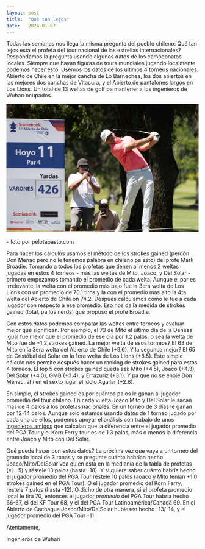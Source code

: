 ```yaml
---
layout: post
title:  "Qué tan lejos"
date:   2024-01-07
---
```


<p class="intro"><span class="dropcap"></span> Todas las semanas nos llega la misma pregunta del pueblo chileno: Qué tan lejos está el profeta del tour nacional de las estrellas internacionales? Respondamos la pregunta usando algunos datos de los campeonatos locales. Siempre que hayan figuras de tours mundiales jugando localmente podemos hacer esto. Usemos los datos de los últimos 4 torneos nacionales: Abierto de Chile en la mejor cancha de Lo Barnechea, los dos abiertos en las mejores dos canchas de Vitacura, y el Abierto de pantalones largos en Los Lions. Un total de 13 weltas de golf pa mantener a los ingenieros de Wuhan ocupados.</p>

<img src="/assets/img/mito.jpg" alt="Credit: pelotapasto.com" title="Credit: pelotapasto.com">
<p>- foto por pelotapasto.com</p>

Para hacer los cálculos usamos el método de los strokes gained (perdón Don Menac pero no le tenemos palabra en chileno pa esto) del profe Mark Broadie. Tomando a todos los profetas que tienen al menos 2 weltas jugadas en estos 4 torneos - más las weltas de Mito, Joaco, y Del Solar - primero empezamos tomando el promedio de cada welta. Aunque el par es irrelevante, la welta con el promedio más bajo fue la 3era welta de Los Lions con un promedio de 70.1 tiros y la con el promedio más alto la 4ta welta del Abierto de Chile on 74.2. Después calculamos como le fue a cada jugador con respecto a ese promedio. Eso nos da la medida de strokes gained (total, pa los nerds) que propuso el profe Broadie. 

Con estos datos podemos comparar las weltas entre torneos y evaluar mejor qué significan. Por ejemplo, el 73 de Mito el último día de la Dehesa igual fue mejor que el promedio de ese día por 1.2 palos, o sea la welta de Mito fue de +1.2 strokes gained. La mejor welta de esos torneos? El 63 de Mito en la 3era welta del Abierto de Chile (+9.6). Y la segunda mejor? El 65 de Cristóbal del Solar en la 1era welta de Los Lions (+8.5). Este simple cálculo nos permite después hacer un ranking de strokes gained para estos 4 torneos. El top 5 con strokes gained queda así: Mito (+4.5), Joaco (+4.3), Del Solar (+4.0), GMB (+3.4), y Errázuriz (+3.1). Y pa que no se enoje Don Menac, ahi en el sexto lugar el ídolo Aguilar (+2.6). 

En simple, el strokes gained es por cuántos palos le ganan al jugador promedio del tour chileno. En cada vuelta Joaco Mito y Del Solar le sacan más de 4 palos a los profetas nacionales. En un torneo de 3 días le ganan por 12-14 palos. Aunque solo estamos usando datos de 1 torneo jugado por cada uno de ellos, podemos apoyar el análisis con trabajo de unos <a href="https://datagolf.com/comparing-pro-tours/">ingenieros amigos</a> que calculan que la diferencia entre el jugador promedio del PGA Tour y el Korn Ferry tour es de 1.3 palos, más o menos la diferencia entre Joaco y Mito con Del Solar.

Qué puede hacer con estos datos? La próxima vez que vaya a un torneo del gramado local de 3 ronas y se pregunte cuánto habrían hecho Joaco/Mito/DelSolar vea quien esta en la medianía de la tabla de profetas (ej. -5) y réstele 13 palos (hasta -18). Y si quiere saber cuánto habría hecho el jugador promedio del PGA Tour réstele 10 palos (Joaco y Mito tenían +1.0 strokes gained en el PGA Tour). O el jugador promedio del Korn Ferry, réstele 7 palos (hasta -12). O dicho de otra manera, si el profeta promedio local le tira 70, entonces el jugador <em>promedio</em> del PGA Tour habria hecho 66-67, el del KF Tour 68, y el del PGA Tour Latinoamérica/Canadá 69. En el Abierto de Cachagua Joaco/Mito/DelSolar hubiesen hecho -13/-14, y el jugador promedio del PGA Tour -11.

Atentamente,

Ingenieros de Wuhan
